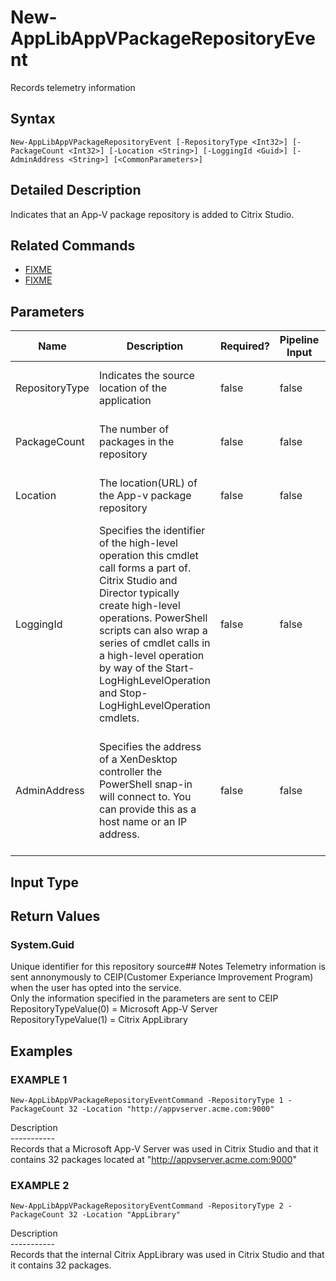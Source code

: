 ﻿# New-AppLibAppVPackageRepositoryEvent

   Records telemetry information

## Syntax
```
New-AppLibAppVPackageRepositoryEvent [-RepositoryType <Int32>] [-PackageCount <Int32>] [-Location <String>] [-LoggingId <Guid>] [-AdminAddress <String>] [<CommonParameters>]
```

## Detailed Description
   Indicates that an App-V package repository is added to Citrix Studio.

## Related Commands
  * [FIXME](FIXME/)
  * [FIXME](FIXME/)
## Parameters

| Name   | Description | Required? | Pipeline Input | Default Value |
| --- | --- | --- | --- | --- |
| RepositoryType | Indicates the source location of the application | false | false | None - This is a mandatory parameter |
| PackageCount | The number of packages in the repository | false | false | None - This is a mandatory parameter |
| Location | The location(URL) of the App-v package repository | false | false | None - This is a mandatory parameter |
| LoggingId | Specifies the identifier of the high-level operation this cmdlet call forms a part of. Citrix Studio and Director typically create high-level operations. PowerShell scripts can also wrap a series of cmdlet calls in a high-level operation by way of the Start-LogHighLevelOperation and Stop-LogHighLevelOperation cmdlets. | false | false |  |
| AdminAddress | Specifies the address of a XenDesktop controller the PowerShell snap-in will connect to. You can provide this as a host name or an IP address. | false | false | Localhost. Once a value is provided by any cmdlet, this value becomes the default. |

## Input Type
### 
   
## Return Values
### System.Guid
   Unique identifier for this repository source## Notes
   Telemetry information is sent annonymously to CEIP(Customer Experiance Improvement Program) when the user has opted into the service.<br>    Only the information specified in the parameters are sent to CEIP<br>    RepositoryTypeValue(0) = Microsoft App-V Server<br>    RepositoryTypeValue(1) = Citrix AppLibrary
## Examples

### EXAMPLE 1
```
New-AppLibAppVPackageRepositoryEventCommand -RepositoryType 1 -PackageCount 32 -Location "http://appvserver.acme.com:9000"
```
   Description<br>-----------<br>Records that a Microsoft App-V Server was used in Citrix Studio and that it contains 32 packages located at "http://appvserver.acme.com:9000"
### EXAMPLE 2
```
New-AppLibAppVPackageRepositoryEventCommand -RepositoryType 2 -PackageCount 32 -Location "AppLibrary"
```
   Description<br>-----------<br>Records that the internal Citrix AppLibrary was used in Citrix Studio and that it contains 32 packages.
